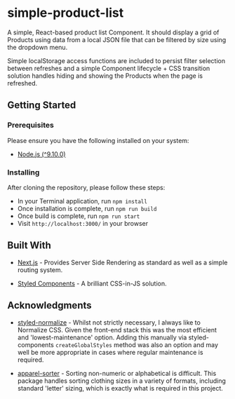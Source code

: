 # simple-product-list

A simple, React-based product list Component. It should display a grid of Products using data from a local JSON file that can be filtered by size using the dropdown menu.

Simple localStorage access functions are included to persist filter selection between refreshes and a simple Component lifecycle + CSS transition solution handles hiding and showing the Products when the page is refreshed.

## Getting Started

### Prerequisites

Please ensure you have the following installed on your system:

- [Node.js (^9.10.0)](https://nodejs.org/en/)

### Installing

After cloning the repository, please follow these steps:

- In your Terminal application, run `npm install`
- Once installation is complete, run `npm run build`
- Once build is complete, run `npm run start`
- Visit `http://localhost:3000/` in your browser


## Built With

- [Next.js](https://github.com/zeit/next.js/) - Provides Server Side Rendering as standard as well as a simple routing system. 

- [Styled Components](https://www.styled-components.com/) - A brilliant CSS-in-JS solution.


## Acknowledgments

- [styled-normalize](https://www.npmjs.com/package/styled-normalize) - Whilst not strictly necessary, I always like to Normalize CSS. Given the front-end stack this was the most efficient and 'lowest-maintenance' option. Adding this manually via styled-components `createGlobalStyles` method was also an option and may well be more appropriate in cases where regular maintenance is required.

- [apparel-sorter](https://www.npmjs.com/package/apparel-sorter) - Sorting non-numeric or alphabetical is difficult. This package handles sorting clothing sizes in a variety of formats, including standard 'letter' sizing, which is exactly what is required in this project.
